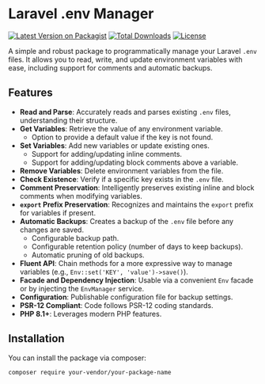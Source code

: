 # Laravel .env Manager

[![Latest Version on Packagist](https://img.shields.io/packagist/v/daguilar/belich-env-manager.svg?style=flat-square)](https://packagist.org/packages/daguilar/belich-env-manager)
[![Total Downloads](https://img.shields.io/packagist/dt/daguilar/belich-env-manager.svg?style=flat-square)](https://packagist.org/packages/daguilar/belich-env-manager)
[![License](https://img.shields.io/packagist/l/daguilar/belich-env-manager.svg?style=flat-square)](LICENSE)

A simple and robust package to programmatically manage your Laravel `.env` files. It allows you to read, write, and update environment variables with ease, including support for comments and automatic backups.

## Features

*   **Read and Parse**: Accurately reads and parses existing `.env` files, understanding their structure.
*   **Get Variables**: Retrieve the value of any environment variable.
    *   Option to provide a default value if the key is not found.
*   **Set Variables**: Add new variables or update existing ones.
    *   Support for adding/updating inline comments.
    *   Support for adding/updating block comments above a variable.
*   **Remove Variables**: Delete environment variables from the file.
*   **Check Existence**: Verify if a specific key exists in the `.env` file.
*   **Comment Preservation**: Intelligently preserves existing inline and block comments when modifying variables.
*   **`export` Prefix Preservation**: Recognizes and maintains the `export` prefix for variables if present.
*   **Automatic Backups**: Creates a backup of the `.env` file before any changes are saved.
    *   Configurable backup path.
    *   Configurable retention policy (number of days to keep backups).
    *   Automatic pruning of old backups.
*   **Fluent API**: Chain methods for a more expressive way to manage variables (e.g., `Env::set('KEY', 'value')->save()`).
*   **Facade and Dependency Injection**: Usable via a convenient `Env` facade or by injecting the `EnvManager` service.
*   **Configuration**: Publishable configuration file for backup settings.
*   **PSR-12 Compliant**: Code follows PSR-12 coding standards.
*   **PHP 8.1+**: Leverages modern PHP features.

## Installation

You can install the package via composer:

```bash
composer require your-vendor/your-package-name
